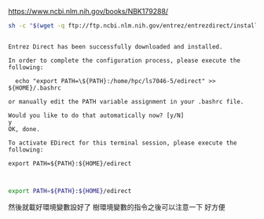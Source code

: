 https://www.ncbi.nlm.nih.gov/books/NBK179288/

```bash
sh -c "$(wget -q ftp://ftp.ncbi.nlm.nih.gov/entrez/entrezdirect/install-edirect.sh -O -)"
```

```

Entrez Direct has been successfully downloaded and installed.

In order to complete the configuration process, please execute the following:

  echo "export PATH=\${PATH}:/home/hpc/ls7046-5/edirect" >> ${HOME}/.bashrc

or manually edit the PATH variable assignment in your .bashrc file.

Would you like to do that automatically now? [y/N]
y
OK, done.

To activate EDirect for this terminal session, please execute the following:

export PATH=${PATH}:${HOME}/edirect



```
```bash
export PATH=${PATH}:${HOME}/edirect
```
然後就載好環境變數設好了
樹環境變數的指令之後可以注意一下 好方便